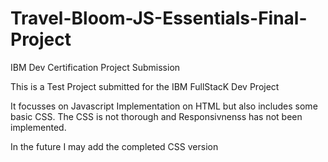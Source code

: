 # Travel-Bloom-JS-Essentials-Final-Project
IBM Dev Certification Project Submission

This is a Test Project submitted for the IBM FullStacK Dev Project

It focusses on Javascript Implementation on HTML but also includes some basic CSS.
The CSS is not thorough and Responsivnenss has not been implemented. 

In the future I may add the completed CSS version
